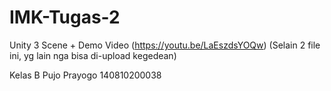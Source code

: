 # IMK-Tugas-2
Unity 3 Scene + Demo Video (https://youtu.be/LaEszdsYOQw) 
(Selain 2 file ini, yg lain nga bisa di-upload kegedean)

Kelas B
Pujo Prayogo
140810200038
